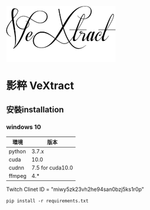 <a href="https://gitlab.com/T-tour/VeXtract/">
    <img src="rectangle_logo.png" height="150">
</a>

# 影粹 VeXtract

## 安裝installation

### windows 10

| 環境 | 版本 |
|---|---|
| python | 3.7.x |
| cuda | 10.0 |
| cudnn | 7.5 for cuda10.0 |
| ffmpeg | 4.* |

Twitch Clinet ID = "miwy5zk23vh2he94san0bzj5ks1r0p"

```windows cmd
pip install -r requirements.txt
```
